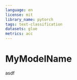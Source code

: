```yaml
---
language: en
license: mit
library_name: pytorch
tags: text-classification
datasets: glue
metrics: acc
---
```


# MyModelName

asdf